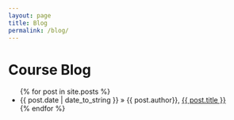 ```yaml
---
layout: page
title: Blog
permalink: /blog/
---
```


<h1>Course Blog</h1>

<ul>
  {% for post in site.posts %}
    <li><span>{{ post.date | date_to_string }}</span> » {{ post.author}}, 
      <a href="{{ site.baseurl }}{{ post.url }}">{{ post.title }}</a>
    </li>
  {% endfor %}
</ul>